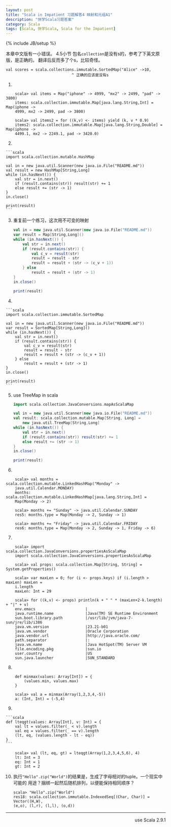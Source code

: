```yaml
---
layout: post
title: "Scala in Impatient 习题解答4 映射和元组A1"
description: "快学Scala习题答案"
category: Scala
tags: [Scala, 快学Scala, Scala for the Impatient]
---
```

{% include JB/setup %}

本章中文版有一小错误。
4.5小节 包名`collection`是没有s的，参考了下英文原版，是正确的。
翻译后反而多了个s，比较奇怪。

    val scores = scala.collections.immutable.SortedMap("Alice" ->10,
                                 ^ 正确的应该是没有s

1. 

        scala> val items = Map("iphone" -> 4999, "mx2" -> 2499, "pad" -> 3800)
        items: scala.collection.immutable.Map[java.lang.String,Int] = Map(iphone ->
        4999, mx2 -> 2499, pad -> 3800)

        scala> val items2 = for ((k,v) <- items) yield (k, v * 0.9)
        items2: scala.collection.immutable.Map[java.lang.String,Double] = Map(iphone ->
        4499.1, mx2 -> 2249.1, pad -> 3420.0)

2. 

    ```scala
    import scala.collection.mutable.HashMap

    val in = new java.util.Scanner(new java.io.File("README.md"))
    val result = new HashMap[String,Long]
    while (in.hasNext()) {
        val str = in.next()
        if (result.contains(str)) result(str) += 1 
        else result += (str -> 1)
    }
    in.close()

    print(result)
    ```

3. 重复前一个练习，这次用不可变的映射

    ```scala
    val in = new java.util.Scanner(new java.io.File("README.md"))
    var result = Map[String,Long]()
    while (in.hasNext()) {
        val str = in.next()
        if (result.contains(str)) {
            val c_v = result(str)
            result = result - str
            result = result + (str -> (c_v + 1))
        } else
            result = result + (str -> 1)
    }
    in.close()

    print(result)
    ```

4. 

    ```scala
    import scala.collection.immutable.SortedMap

    val in = new java.util.Scanner(new java.io.File("README.md"))
    var result = SortedMap[String,Long]()
    while (in.hasNext()) {
        val str = in.next()
        if (result.contains(str)) {
            val c_v = result(str)
            result = result - str
            result = result + (str -> (c_v + 1))
        } else
            result = result + (str -> 1)
    }
    in.close()

    print(result)
    ```

5. use TreeMap in scala

    ```scala
    import scala.collection.JavaConversions.mapAsScalaMap

    val in = new java.util.Scanner(new java.io.File("README.md"))
    val result: scala.collection.mutable.Map[String, Long] = 
        new java.util.TreeMap[String,Long]
    while (in.hasNext()) {
        val str = in.next()
        if (result.contains(str)) result(str) += 1 
        else result += (str -> 1)
    }
    in.close()

    print(result)
    ```

6. 

        scala> val months = scala.collection.mutable.LinkedHashMap("Monday" ->
        java.util.Calendar.MONDAY)
        months: scala.collection.mutable.LinkedHashMap[java.lang.String,Int] =
        Map(Monday -> 2)

        scala> months += "Sunday" -> java.util.Calendar.SUNDAY
        res5: months.type = Map(Monday -> 2, Sunday -> 1)

        scala> months += "Friday" -> java.util.Calendar.FRIDAY
        res6: months.type = Map(Monday -> 2, Sunday -> 1, Friday -> 6)

7. 

        scala> import scala.collection.JavaConversions.propertiesAsScalaMap
        import scala.collection.JavaConversions.propertiesAsScalaMap

        scala> val props: scala.collection.Map[String, String] = System.getProperties()

        scala> var maxLen = 0; for (i <- props.keys) if (i.length > maxLen) maxLen =
        i.length
        maxLen: Int = 29

        scala> for ((k,v) <- props) println(k + " " * (maxLen+2-k.length) + "|" + v)
        env.emacs                      |
        java.runtime.name              |Java(TM) SE Runtime Environment
        sun.boot.library.path          |/usr/lib/jvm/java-7-sun/jre/lib/i386
        java.vm.version                |23.21-b01
        java.vm.vendor                 |Oracle Corporation
        java.vendor.url                |http://java.oracle.com/
        path.separator                 |:
        java.vm.name                   |Java HotSpot(TM) Server VM
        file.encoding.pkg              |sun.io
        user.country                   |US
        sun.java.launcher              |SUN_STANDARD

8. 

        def minmax(values: Array[Int]) = {
            (values.min, values.max)
        }

        scala> val a = minmax(Array(1,2,3,4,-5))
        a: (Int, Int) = (-5,4)

9. 

    ```scala
    def lteqgt(values: Array[Int], v: Int) = {
        val lt = values.filter(_ < v).length
        val eq = values.filter(_ == v).length
        (lt, eq, (values.length - lt - eq))
    }
    ```

        scala> val (lt, eq, gt) = lteqgt(Array(1,2,3,4,5,6), 4)
        lt: Int = 3
        eq: Int = 1
        gt: Int = 2

10. 执行`"Hello".zip("World")`的结果是，生成了字母相对的tuple。一个现实中可能的
用途？捆绑一起然后随机排列，以便能保持相同顺序？

        scala> "Hello".zip("World")
        res18: scala.collection.immutable.IndexedSeq[(Char, Char)] = Vector((H,W),
        (e,o), (l,r), (l,l), (o,d))


----
<div align="right">use Scala 2.9.1</div>
